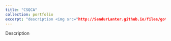```yaml
---
title: "CSQCA"
collection: portfolio
excerpt: "description <img src="http://SendurLanter.github.io/files/got.gif" width="200" height="500" align=right>"
---
```


Description